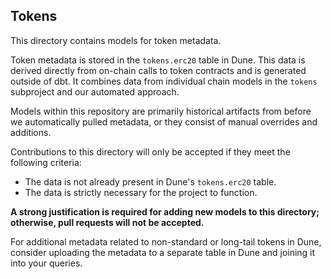 ## Tokens

This directory contains models for token metadata.

Token metadata is stored in the `tokens.erc20` table in Dune. This data is derived directly from on-chain calls to token contracts and is generated outside of dbt. It combines data from individual chain models in the `tokens` subproject and our automated approach.

Models within this repository are primarily historical artifacts from before we automatically pulled metadata, or they consist of manual overrides and additions.

Contributions to this directory will only be accepted if they meet the following criteria:
- The data is not already present in Dune's `tokens.erc20` table.
- The data is strictly necessary for the project to function.

**A strong justification is required for adding new models to this directory; otherwise, pull requests will not be accepted.**

For additional metadata related to non-standard or long-tail tokens in Dune, consider uploading the metadata to a separate table in Dune and joining it into your queries.